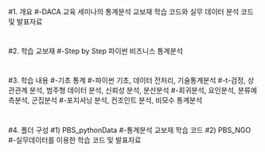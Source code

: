 #1. 개요
#-DACA 교육 세미나의 통계분석 교보재 학습 코드와 실무 데이터 분석 코드 및 발표자료
#
#2. 학습 교보재
#-Step by Step 파이썬 비즈니스 통계분석
#
#3. 학습 내용
#-기초 통계
#-파이썬 기초, 데이터 전처리, 기술통계분석
#-t-검정, 상관관계 분석, 범주형 데이터 분석, 신뢰성 분석, 분산분석
#-회귀분석, 요인분석, 분류예측분석, 군집분석
#-포지셔닝 분석, 컨조인트 분석, 비모수 통계분석
#
#4. 폴더 구성
#1) PBS_pythonData
#-통계분석 교보재 학습 코드
#2) PBS_NGO
#-실무데이터를 이용한 학습 코드 및 발표자료
